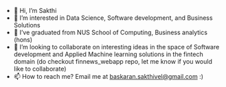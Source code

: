 - 👋 Hi, I’m Sakthi
- 👀 I’m interested in Data Science, Software development, and Business Solutions
- 🌱 I’ve graduated from NUS School of Computing, Business analytics (hons)
- 💞️ I’m looking to collaborate on interesting ideas in the space of Software development and Applied Machine learning solutions in the fintech domain (do checkout finnews_webapp repo, let me know if you would like to collaborate) 
- 📫 How to reach me? Email me at baskaran.sakthivel@gmail.com :)

<!---
Sakthibats/Sakthibats is a ✨ special ✨ repository because its `README.md` (this file) appears on your GitHub profile.
You can click the Preview link to take a look at your changes.
--->
